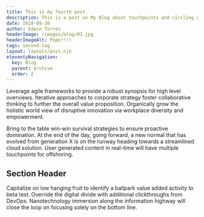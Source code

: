 ```yaml
---
title: This is my fourth post.
description: This is a post on My Blog about touchpoints and circling wagons.
date: 2018-09-30
author: Edwin Torres
headerImage: /images/blog/03.jpg
headerImageAlt: Pepe!!!!
tags: second-tag
layout: layouts/post.njk
eleventyNavigation:
  key: Blog
  parent: Archive
  order: 2
---
```

Leverage agile frameworks to provide a robust synopsis for high level overviews. Iterative approaches to corporate strategy foster collaborative thinking to further the overall value proposition. Organically grow the holistic world view of disruptive innovation via workplace diversity and empowerment.

Bring to the table win-win survival strategies to ensure proactive domination. At the end of the day, going forward, a new normal that has evolved from generation X is on the runway heading towards a streamlined cloud solution. User generated content in real-time will have multiple touchpoints for offshoring.

## Section Header

Capitalize on low hanging fruit to identify a ballpark value added activity to beta test. Override the digital divide with additional clickthroughs from DevOps. Nanotechnology immersion along the information highway will close the loop on focusing solely on the bottom line.

